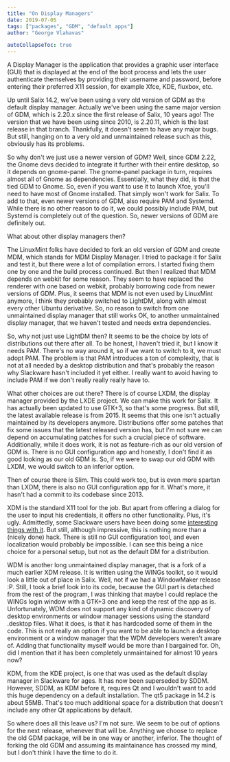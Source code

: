 ```yaml
---
title: "On Display Managers"
date: 2019-07-05
tags: ["packages", "GDM", "default apps"]
author: "George Vlahavas"

autoCollapseToc: true
---
```


A Display Manager is the application that provides a graphic user
interface (GUI) that is displayed at the end of the boot process and
lets the user authenticate themselves by providing their username and
password, before entering their preferred X11 session, for example
Xfce, KDE, fluxbox, etc.

Up until Salix 14.2, we've been using a very old version of GDM as the
default display manager. Actually we've been using the same major
version of GDM, which is 2.20.x since the first release of Salix, 10
years ago! The version that we have been using since 2010, is 2.20.11,
which is the last release in that branch.  Thankfully, it doesn't
seem to have any major bugs. But still, hanging on to a very old
and unmaintained release such as this, obviously has its problems.

So why don't we just use a newer version of GDM? Well, since GDM 2.22,
the Gnome devs decided to integrate it further with their entire
desktop, so it depends on gnome-panel. The gnome-panel package in turn,
requires almost all of Gnome as dependencies. Essentially, what they
did, is that the tied GDM to Gnome. So, even if you want to use it to
launch Xfce, you'll need to have most of Gnome installed. That simply
won't work for Salix. To add to that, even newer versions of GDM, also
require PAM and Systemd. While there is no other reason to do it, we
could possibly include PAM, but Systemd is completely out of the
question. So, newer versions of GDM are definitely out.

What about other display managers then?

The LinuxMint folks have decided to fork an old version of GDM and
create MDM, which stands for MDM Display Manager. I tried to package it
for Salix and test it, but there were a lot of compilation errors. I
started fixing them one by one and the build process continued. But then
I realized that MDM depends on webkit for some reason. They seem to have replaced
the renderer with one based on webkit, probably borrowing code from
newer versions of GDM.
Plus, it seems that MDM is not even used by LinuxMint anymore, I think
they probably switched to LightDM, along with almost every other Ubuntu
derivative. So, no reason to switch from one unmaintained display
manager that still works OK, to another unmaintained display manager,
that we haven't tested and needs extra dependencies.

So, why not just use LightDM then? It seems to be the choice by lots of
distributions out there after all. To be honest, I haven't tried it, but
I know it needs PAM. There's no way around it, so if we want to switch
to it, we must adopt PAM. The problem is that PAM introduces a ton of
complexity, that is not at all needed by a desktop distribution and
that's probably the reason why Slackware hasn't included it yet either.
I really want to avoid having to include PAM if we don't really really
really have to.

What other choices are out there? There is of course LXDM, the display
manager 
provided by the LXDE project. We can make this work for Salix. It has
actually been updated to use GTK+3, so that's some progress. But still,
the latest available release is from 2015. It seems that this one isn't
actually maintained by its developers anymore. Distributions offer some
patches that fix some issues that the latest released version has, but
I'm not sure we can depend on accumulating patches for such a crucial
piece of software. Additionally, while it does work, it is not as
feature-rich as our old version of GDM is. There is no GUI configuration
app and honestly, I don't find it as good looking as our old GDM is. So,
if we were to swap our old GDM with LXDM, we would switch to an inferior
option.

Then of course there is Slim. This could work too, but is even more
spartan than LXDM, there is also no GUI configuration app for it. What's
more, it hasn't had a commit to its codebase since 2013.

XDM is the standard X11 tool for the job. But apart from offering a
dialog for the user to input his credentials, it offers no other
functionality. Plus, it's ugly. Admittedly, some Slackware users
have been doing some
[interesting things with it](https://www.linuxquestions.org/questions/slackware-14/%5Bann%5D-xdm-slackware-theme-2019-0628-a-4175656722/).
But still, although impressive, this is nothing more than a (nicely done) hack.
There is still no GUI configuration tool, and even localization would
probably be impossible. I can see this being a nice choice for a
personal setup, but not as the default DM for a distribution.

WDM is another long unmaintained display manager, that is a fork of a
much earlier XDM release. It is written using the WINGs toolkit, so it
would look a little out of place in Salix.  Well, not if we had a
WindowMaker release :P. Still, I took a brief look into its code,
because the GUI part is detached from the rest of the
program, I was thinking that maybe I could replace the WINGs
login window with a GTK+3 one and keep the rest of the app
as is. Unfortunately, WDM does not support any kind of
dynamic discovery of desktop environments or window manager
sessions using the standard .desktop files. What it does, is
that it has hardcoded some of them in the code. This is not
really an option if you want to be able to launch a desktop environment
or a window manager that the WDM developers weren't aware of. Adding
that functionality myself would be more than I bargained for. Oh, did I
mention that it has been completely unmaintained for almost 10
years now?

KDM, from the KDE project, is one that was used as the default display
manager in Slackware for ages. It has now been superseded by SDDM.
However, SDDM, as KDM before it, requires Qt and I wouldn't want to add
this huge dependency on a default installation. The qt5 package in 14.2
is about 55MB. That's too much additional space for a distribution that
doesn't include any other Qt applications by default.

So where does all this leave us? I'm not sure. We seem to be out of
options for the next release, whenever that will be. Anything we choose
to replace the old GDM package, will be in one way or another, inferior.
The thought of forking the old GDM and assuming its maintainance has
crossed my mind, but I don't think I have the time to do it.
